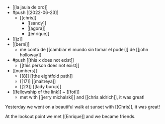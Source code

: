 - [[la jaula de oro]]
- #push [[2022-06-23]]
  - [[chris]]
    - [[sandy]]
    - [[agora]]
    - [[enrique]]
- [[jz]]
- [[berni]]
  - me contó de [[cambiar el mundo sin tomar el poder]] de [[john holloway]]
- #push [[this x does not exist]]
  - [[this person does not exist]]
- [[numbers]]
  - [[8]] [[the eightfold path]]
  - [[17]] [[maitreya]]
  - [[23]] [[lady burup]]
- [[fellowship of the link]] ~ [[fotl]]
  - met with [[jerry michalski]] and [[chris aldrich]], it was great!

Yesterday we went on a beautiful walk at sunset with [[Chris]], it was great!

At the lookout point we met [[Enrique]] and we became friends.
